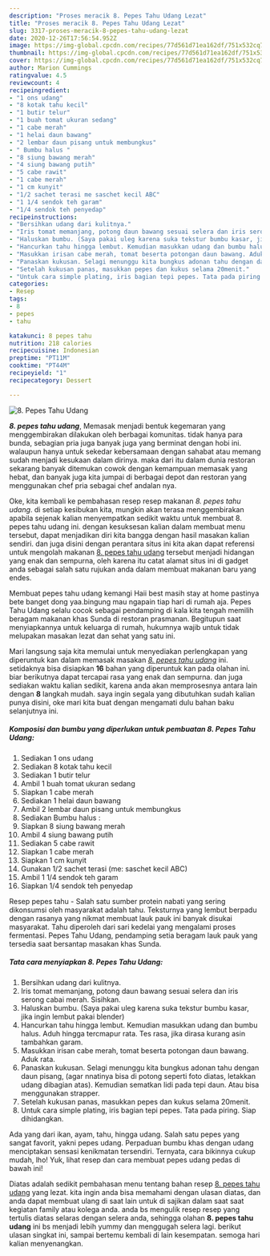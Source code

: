 ```yaml
---
description: "Proses meracik 8. Pepes Tahu Udang Lezat"
title: "Proses meracik 8. Pepes Tahu Udang Lezat"
slug: 3317-proses-meracik-8-pepes-tahu-udang-lezat
date: 2020-12-26T17:56:54.952Z
image: https://img-global.cpcdn.com/recipes/77d561d71ea162df/751x532cq70/8-pepes-tahu-udang-foto-resep-utama.jpg
thumbnail: https://img-global.cpcdn.com/recipes/77d561d71ea162df/751x532cq70/8-pepes-tahu-udang-foto-resep-utama.jpg
cover: https://img-global.cpcdn.com/recipes/77d561d71ea162df/751x532cq70/8-pepes-tahu-udang-foto-resep-utama.jpg
author: Marion Cummings
ratingvalue: 4.5
reviewcount: 4
recipeingredient:
- "1 ons udang"
- "8 kotak tahu kecil"
- "1 butir telur"
- "1 buah tomat ukuran sedang"
- "1 cabe merah"
- "1 helai daun bawang"
- "2 lembar daun pisang untuk membungkus"
- " Bumbu halus "
- "8 siung bawang merah"
- "4 siung bawang putih"
- "5 cabe rawit"
- "1 cabe merah"
- "1 cm kunyit"
- "1/2 sachet terasi me saschet kecil ABC"
- "1 1/4 sendok teh garam"
- "1/4 sendok teh penyedap"
recipeinstructions:
- "Bersihkan udang dari kulitnya."
- "Iris tomat memanjang, potong daun bawang sesuai selera dan iris serong cabai merah. Sisihkan."
- "Haluskan bumbu. (Saya pakai uleg karena suka tekstur bumbu kasar, jika ingin lembut pakai blender)"
- "Hancurkan tahu hingga lembut. Kemudian masukkan udang dan bumbu halus. Aduh hingga tercmapur rata. Tes rasa, jika dirasa kurang asin tambahkan garam."
- "Masukkan irisan cabe merah, tomat beserta potongan daun bawang. Aduk rata."
- "Panaskan kukusan. Selagi menunggu kita bungkus adonan tahu dengan daun pisang, (agar nnatinya bisa di potong seperti foto diatas, letakkan udang dibagian atas). Kemudian sematkan lidi pada tepi daun. Atau bisa menggunakan strapper."
- "Setelah kukusan panas, masukkan pepes dan kukus selama 20menit."
- "Untuk cara simple plating, iris bagian tepi pepes. Tata pada piring. Siap dihidangkan."
categories:
- Resep
tags:
- 8
- pepes
- tahu

katakunci: 8 pepes tahu 
nutrition: 218 calories
recipecuisine: Indonesian
preptime: "PT11M"
cooktime: "PT44M"
recipeyield: "1"
recipecategory: Dessert

---
```



![8. Pepes Tahu Udang](https://img-global.cpcdn.com/recipes/77d561d71ea162df/751x532cq70/8-pepes-tahu-udang-foto-resep-utama.jpg)

<b><i>8. pepes tahu udang</i></b>, Memasak menjadi bentuk kegemaran yang menggembirakan dilakukan oleh berbagai komunitas. tidak hanya para bunda, sebagian pria juga banyak juga yang berminat dengan hobi ini. walaupun hanya untuk sekedar kebersamaan dengan sahabat atau memang sudah menjadi kesukaan dalam dirinya. maka dari itu dalam dunia restoran sekarang banyak ditemukan cowok dengan kemampuan memasak yang hebat, dan banyak juga kita jumpai di berbagai depot dan restoran yang menggunakan chef pria sebagai chef andalan nya.

Oke, kita kembali ke pembahasan resep resep makanan <i>8. pepes tahu udang</i>. di setiap kesibukan kita, mungkin akan terasa menggembirakan apabila sejenak kalian menyempatkan sedikit waktu untuk membuat 8. pepes tahu udang ini. dengan kesuksesan kalian dalam membuat menu tersebut, dapat menjadikan diri kita bangga dengan hasil masakan kalian sendiri. dan juga disini dengan perantara situs ini kita akan dapat referensi untuk mengolah makanan <u>8. pepes tahu udang</u> tersebut menjadi hidangan yang enak dan sempurna, oleh karena itu catat alamat situs ini di gadget anda sebagai salah satu rujukan anda dalam membuat makanan baru yang endes.

Membuat pepes tahu udang kemangi Haii best masih stay at home pastinya bete banget dong yaa.bingung mau ngapain tiap hari di rumah aja. Pepes Tahu Udang selalu cocok sebagai pendamping di kala kita tengah memilih beragam makanan khas Sunda di restoran prasmanan. Begitupun saat menyiapkannya untuk keluarga di rumah, hukumnya wajib untuk tidak melupakan masakan lezat dan sehat yang satu ini.


Mari langsung saja kita memulai untuk menyediakan perlengkapan yang diperuntuk kan dalam memasak masakan <u><i>8. pepes tahu udang</i></u> ini. setidaknya bisa disiapkan <b>16</b> bahan yang diperuntuk kan pada olahan ini. biar berikutnya dapat tercapai rasa yang enak dan sempurna. dan juga sediakan waktu kalian sedikit, karena anda akan memprosesnya antara lain dengan <b>8</b> langkah mudah. saya ingin segala yang dibutuhkan sudah kalian punya disini, oke mari kita buat dengan mengamati dulu bahan baku selanjutnya ini.

<!--inarticleads1-->

##### Komposisi dan bumbu yang diperlukan untuk pembuatan 8. Pepes Tahu Udang:

1. Sediakan 1 ons udang
1. Sediakan 8 kotak tahu kecil
1. Sediakan 1 butir telur
1. Ambil 1 buah tomat ukuran sedang
1. Siapkan 1 cabe merah
1. Sediakan 1 helai daun bawang
1. Ambil 2 lembar daun pisang untuk membungkus
1. Sediakan  Bumbu halus :
1. Siapkan 8 siung bawang merah
1. Ambil 4 siung bawang putih
1. Sediakan 5 cabe rawit
1. Siapkan 1 cabe merah
1. Siapkan 1 cm kunyit
1. Gunakan 1/2 sachet terasi (me: saschet kecil ABC)
1. Ambil 1 1/4 sendok teh garam
1. Siapkan 1/4 sendok teh penyedap


Resep pepes tahu - Salah satu sumber protein nabati yang sering dikonsumsi oleh masyarakat adalah tahu. Teksturnya yang lembut berpadu dengan rasanya yang nikmat membuat lauk pauk ini banyak disukai masyarakat. Tahu diperoleh dari sari kedelai yang mengalami proses fermentasi. Pepes Tahu Udang, pendamping setia beragam lauk pauk yang tersedia saat bersantap masakan khas Sunda. 

<!--inarticleads2-->

##### Tata cara menyiapkan 8. Pepes Tahu Udang:

1. Bersihkan udang dari kulitnya.
1. Iris tomat memanjang, potong daun bawang sesuai selera dan iris serong cabai merah. Sisihkan.
1. Haluskan bumbu. (Saya pakai uleg karena suka tekstur bumbu kasar, jika ingin lembut pakai blender)
1. Hancurkan tahu hingga lembut. Kemudian masukkan udang dan bumbu halus. Aduh hingga tercmapur rata. Tes rasa, jika dirasa kurang asin tambahkan garam.
1. Masukkan irisan cabe merah, tomat beserta potongan daun bawang. Aduk rata.
1. Panaskan kukusan. Selagi menunggu kita bungkus adonan tahu dengan daun pisang, (agar nnatinya bisa di potong seperti foto diatas, letakkan udang dibagian atas). Kemudian sematkan lidi pada tepi daun. Atau bisa menggunakan strapper.
1. Setelah kukusan panas, masukkan pepes dan kukus selama 20menit.
1. Untuk cara simple plating, iris bagian tepi pepes. Tata pada piring. Siap dihidangkan.


Ada yang dari ikan, ayam, tahu, hingga udang. Salah satu pepes yang sangat favorit, yakni pepes udang. Perpaduan bumbu khas dengan udang menciptakan sensasi kenikmatan tersendiri. Ternyata, cara bikinnya cukup mudah, lho! Yuk, lihat resep dan cara membuat pepes udang pedas di bawah ini! 

Diatas adalah sedikit pembahasan menu tentang bahan resep <u>8. pepes tahu udang</u> yang lezat. kita ingin anda bisa memahami dengan ulasan diatas, dan anda dapat membuat ulang di saat lain untuk di sajikan dalam saat saat kegiatan family atau kolega anda. anda bs mengulik resep resep yang tertulis diatas selaras dengan selera anda, sehingga olahan <b>8. pepes tahu udang</b> ini bs menjadi lebih yummy dan menggugah selera lagi. berikut ulasan singkat ini, sampai bertemu kembali di lain kesempatan. semoga hari kalian menyenangkan.
